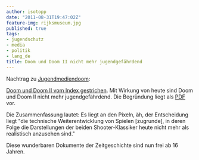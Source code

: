 ```yaml
---
author: isotopp
date: "2011-08-31T19:47:02Z"
feature-img: rijksmuseum.jpg
published: true
tags:
- jugendschutz
- media
- politik
- lang_de
title: Doom und Doom II nicht mehr jugendgefährdend
---
```

Nachtrag zu
[Jugendmediendoom](../2010-07-21-jugendmediendoom):

[Doom und Doom II vom Index gestrichen](http://www.golem.de/1108/86095.html).
Mit Wirkung von heute sind Doom und Doom II nicht mehr jugendgefährdend. Die
Begründung liegt als
[PDF](http://www.bundespruefstelle.de/bpjm/redaktion/PDF-Anlagen/bpjm-aktuell-doom-listenstreichnung-aus-03-11,property=pdf,bereich=bpjm,sprache=de,rwb=true.pdf)
vor.

Die Zusammenfassung lautet: Es liegt an den Pixeln, äh, der Entscheidung
liegt "die technische Weiterentwicklung von Spielen [zugrunde], in deren
Folge die Darstellungen der beiden Shooter-Klassiker heute nicht mehr als
realistisch anzusehen sind."

Diese wunderbaren Dokumente der Zeitgeschichte sind nun frei ab 16 Jahren.
